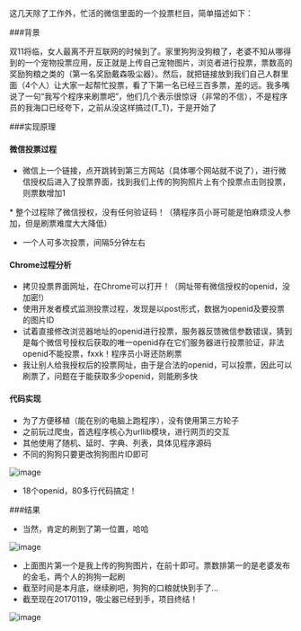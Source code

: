 ﻿这几天除了工作外，忙活的微信里面的一个投票栏目，简单描述如下：

###背景

双11将临，女人最离不开互联网的时候到了。家里狗狗没狗粮了，老婆不知从哪得到的一个宠物投票应用，反正就是上传自己宠物图片，浏览者进行投票，票数高的奖励狗粮之类的（第一名奖励戴森吸尘器）。然后，就把链接放到我们自己人群里面（4个人）让大家一起帮忙投票，看了下第一名已经三百多票，差的远。我多嘴说了一句“我写个程序来刷票吧”，他们几个表示很惊讶（非常的不信），不是程序员的我海口已经夸下，之前从没这样搞过(T_T)，于是开始了

###实现原理

#### 微信投票过程

* 微信上一个链接，点开跳转到第三方网站（具体哪个网站就不说了），进行微信授权后进入了投票界面，找到我们上传的狗狗照片上有个投票点击则投票，则票数增加1

* 整个过程除了微信授权，没有任何验证码！（猜程序员小哥可能是怕麻烦没人参加，但是刷票难度大大降低）

* 一个人可多次投票，间隔5分钟左右
   
#### Chrome过程分析

* 拷贝投票界面网址，在Chrome可以打开！（网址带有微信授权的openid，没加密!）
* 使用开发者模式监测投票过程，发现是以post形式，数据为openid及要投票的图片ID
* 试着直接修改浏览器地址的openid进行投票，服务器反馈微信参数错误，猜到是每个微信号授权后获取的唯一openid存在它们服务器进行投票验证，非法openid不能投票，fxxk！程序员小哥还防刷票
* 我让别人给我授权后的投票网址，由于是合法的openid，可以投票，因此可以刷票了，问题在于能获取多少openid，则能刷多快
   
#### 代码实现

* 为了方便移植（能在别的电脑上跑程序），没有使用第三方轮子
* 之前玩过爬虫，首选程序核心为urllib模块，进行网页的交互
* 其他使用了随机、延时、字典、列表，具体见程序源码
* 不同的狗狗只要更改狗狗图片ID即可
   
![image](https://github.com/Stev00/wechat_vote/blob/master/Pic/voting_process.png)
   
* 18个openid，80多行代码搞定！
   
###结果

* 当然，肯定的刷到了第一位置，哈哈
   
![image](https://github.com/Stev00/wechat_vote/blob/master/Pic/see_web.png)
   
* 上面图片第一个是我上传的狗狗图片，在前十即可。票数排第一的是老婆发布的金毛，两个人的狗狗一起刷
* 截至时间是本月底，继续刷吧，狗狗的口粮就快到手了...
* 截至现在20170119，吸尘器已经到手，项目终结！

![image](https://github.com/Stev00/wechat_vote/blob/master/Pic/IMG_1890.JPG)